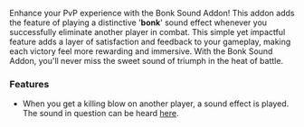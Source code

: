 Enhance your PvP experience with the Bonk Sound Addon! This addon adds the feature of playing a distinctive '**bonk**' sound effect whenever you successfully eliminate another player in combat. This simple yet impactful feature adds a layer of satisfaction and feedback to your gameplay, making each victory feel more rewarding and immersive. With the Bonk Sound Addon, you'll never miss the sweet sound of triumph in the heat of battle.

### Features

*   When you get a killing blow on another player, a sound effect is played. The sound in question can be heard [here](https://www.youtube.com/watch?v=6TP0abZdRXg).
